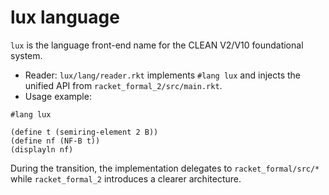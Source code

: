 <!-- (c) 2025 AI.IMPACT GmbH. Licensed under CC BY-NC-ND 4.0. Provided "as is" without warranties. No patent rights granted. Not for safety-critical use. -->

# lux language

`lux` is the language front-end name for the CLEAN V2/V10 foundational system.

- Reader: `lux/lang/reader.rkt` implements `#lang lux` and injects the unified API from `racket_formal_2/src/main.rkt`.
- Usage example:

```
#lang lux

(define t (semiring-element 2 B))
(define nf (NF-B t))
(displayln nf)
```

During the transition, the implementation delegates to `racket_formal/src/*` while `racket_formal_2` introduces a clearer architecture.

